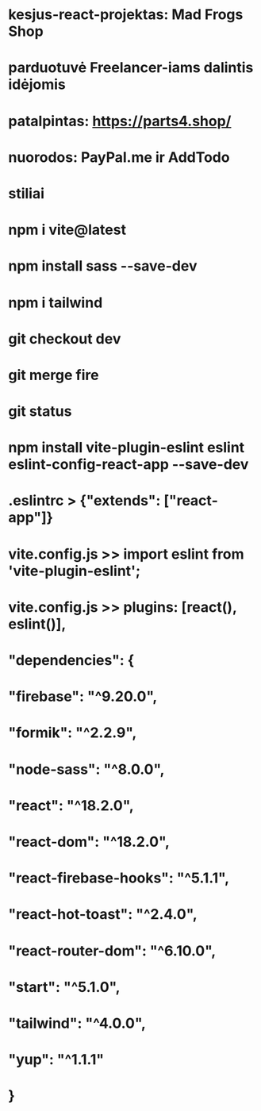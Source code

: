 # kesjus-react-projektas: Mad Frogs Shop
# parduotuvė Freelancer-iams dalintis idėjomis

# patalpintas: https://parts4.shop/
# nuorodos: PayPal.me ir AddTodo

# stiliai
# npm i vite@latest
# npm install sass --save-dev
# npm i tailwind

# git checkout dev
# git merge fire
# git status

# npm install vite-plugin-eslint eslint eslint-config-react-app --save-dev
# .eslintrc > {"extends": ["react-app"]}
# vite.config.js >> import eslint from 'vite-plugin-eslint';
# vite.config.js >> plugins: [react(), eslint()],

#  "dependencies": {
#    "firebase": "^9.20.0",
#    "formik": "^2.2.9",
#    "node-sass": "^8.0.0",
#    "react": "^18.2.0",
#    "react-dom": "^18.2.0",
#    "react-firebase-hooks": "^5.1.1",
#    "react-hot-toast": "^2.4.0",
#    "react-router-dom": "^6.10.0",
#    "start": "^5.1.0",
#    "tailwind": "^4.0.0",
#    "yup": "^1.1.1"
#  }
